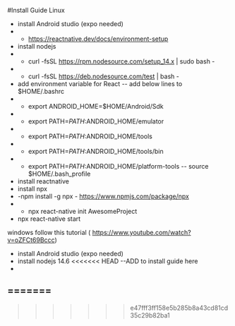 #Install Guide
Linux
  - install Android studio (expo needed)
  - - https://reactnative.dev/docs/environment-setup
  - install nodejs
  - - curl -fsSL https://rpm.nodesource.com/setup_14.x | sudo bash -
  - - curl -fsSL https://deb.nodesource.com/test | bash -
  - add environment variable for React
  -- add below lines to $HOME/.bashrc
  - - export ANDROID_HOME=$HOME/Android/Sdk
  - - export PATH=$PATH:$ANDROID_HOME/emulator
  - - export PATH=$PATH:$ANDROID_HOME/tools
  - - export PATH=$PATH:$ANDROID_HOME/tools/bin
  - - export PATH=$PATH:$ANDROID_HOME/platform-tools
  -- source $HOME/.bash_profile
  - install reactnative
  - install npx
  - -npm install -g npx -  https://www.npmjs.com/package/npx
  - - npx react-native init AwesomeProject
  - npx react-native start

windows follow this tutorial ( https://www.youtube.com/watch?v=oZFCt69Bccc)
  - install Android studio (expo needed)
  - install nodejs 14.6
<<<<<<< HEAD
  --ADD to install guide here
  -  
=======
  - 
>>>>>>> e47fff3ff158e5b285b8a43cd81cd35c29b82ba1
